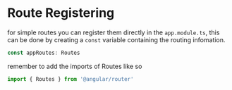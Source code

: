 # Route Registering

for simple routes you can register them directly in the `app.module.ts`, this can be done by 
creating a `const` variable containing the routing infomation.

```typescript
const appRoutes: Routes
```

remember to add the imports of Routes like so

```typescript
import { Routes } from '@angular/router'
```